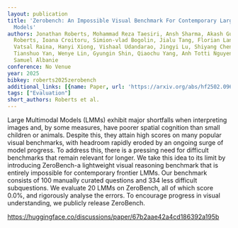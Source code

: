 ```yaml
---
layout: publication
title: 'Zerobench: An Impossible Visual Benchmark For Contemporary Large Multimodal
  Models'
authors: Jonathan Roberts, Mohammad Reza Taesiri, Ansh Sharma, Akash Gupta, Samuel
  Roberts, Ioana Croitoru, Simion-vlad Bogolin, Jialu Tang, Florian Langer, Vyas Raina,
  Vatsal Raina, Hanyi Xiong, Vishaal Udandarao, Jingyi Lu, Shiyang Chen, Sam Purkis,
  Tianshuo Yan, Wenye Lin, Gyungin Shin, Qiaochu Yang, Anh Totti Nguyen, Kai Han,
  Samuel Albanie
conference: No Venue
year: 2025
bibkey: roberts2025zerobench
additional_links: [{name: Paper, url: 'https://arxiv.org/abs/hf2502.09696'}]
tags: ["Evaluation"]
short_authors: Roberts et al.
---
```

Large Multimodal Models (LMMs) exhibit major shortfalls when interpreting images and, by some measures, have poorer spatial cognition than small children or animals. Despite this, they attain high scores on many popular visual benchmarks, with headroom rapidly eroded by an ongoing surge of model progress. To address this, there is a pressing need for difficult benchmarks that remain relevant for longer. We take this idea to its limit by introducing ZeroBench-a lightweight visual reasoning benchmark that is entirely impossible for contemporary frontier LMMs. Our benchmark consists of 100 manually curated questions and 334 less difficult subquestions. We evaluate 20 LMMs on ZeroBench, all of which score 0.0%, and rigorously analyse the errors. To encourage progress in visual understanding, we publicly release ZeroBench.

https://huggingface.co/discussions/paper/67b2aae42a4cd186392a195b